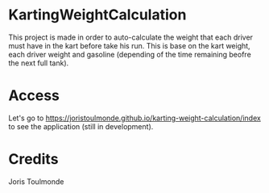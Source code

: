 # KartingWeightCalculation

This project is made in order to auto-calculate the weight that each driver must have in the kart before take his run.
This is base on the kart weight, each driver weight and gasoline (depending of the time remaining beofre the next full tank).

# Access

Let's go to https://joristoulmonde.github.io/karting-weight-calculation/index to see the application (still in development).

# Credits

Joris Toulmonde

